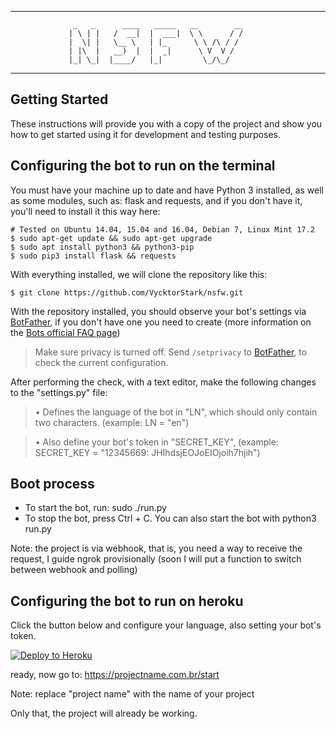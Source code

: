 * * *
                  _   _      ____   _____   __        __
                 | \ | |   /  __|  |  ___|  \ \      / /
                 |  \| |   \__ \   | |_      \ \ /\ / / 
                 | |\  |   __)  |  |  _|      \ V  V /  
                 |_| \_|  |____/   |_|         \_/\_/   

* * *

## Getting Started

These instructions will provide you with a copy of the project and show you how to get started using it for development and testing purposes.

## Configuring the bot to run on the terminal
You must have your machine up to date and have Python 3 installed, as well as some modules, such as: flask and requests, and if you don't have it, you'll need to install it this way here:
```
# Tested on Ubuntu 14.04, 15.04 and 16.04, Debian 7, Linux Mint 17.2
$ sudo apt-get update && sudo apt-get upgrade   
$ sudo apt install python3 && python3-pip
$ sudo pip3 install flask && requests 
```
With everything installed,  we will clone the repository like this:

```
$ git clone https://github.com/VycktorStark/nsfw.git
```

With the repository installed, you should observe your bot's settings via [BotFather](http://telegram.me/BotFather), if you don't have one you need to create (more information on the [Bots official FAQ page](https://core.telegram.org/bots/faq#what-messages-will-my-bot-get))

> Make sure privacy is turned off. Send `/setprivacy` to [BotFather](http://telegram.me/BotFather), to check the current configuration.

After performing the check, with a text editor, make the following changes to the "settings.py" file:
> •   Defines the language of the bot in "LN", which should only contain two characters. (example: LN = "en")

> •   Also define your bot's token in "SECRET_KEY", (example: SECRET_KEY = "12345669: JHIhdsjEOJoEIOjoih7hjih")

## Boot process

- To start the bot, run: sudo ./run.py
- To stop the bot, press Ctrl + C.
You can also start the bot with python3 run.py

Note: the project is via webhook, that is, you need a way to receive the request, I guide ngrok provisionally (soon I will put a function to switch between webhook and polling)

## Configuring the bot to run on heroku

Click the button below and configure your language, also setting your bot's token.

[![Deploy to Heroku](https://www.herokucdn.com/deploy/button.svg)](https://heroku.com/deploy)

ready, now go to: https://projectname.com.br/start

Note: replace "project name" with the name of your project

Only that, the project will already be working.
